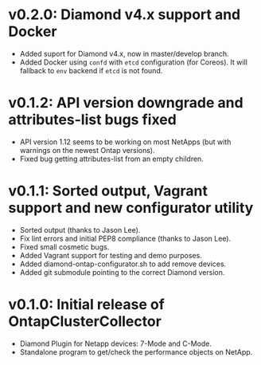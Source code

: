 # v0.2.0: Diamond v4.x support and Docker

* Added suport for Diamond v4.x, now in master/develop branch. 
* Added Docker using `confd` with `etcd` configuration (for Coreos). It will fallback to `env` backend if `etcd` is not found.  

# v0.1.2: API version downgrade and attributes-list bugs fixed

* API version 1.12 seems to be working on most NetApps (but with warnings on the newest Ontap versions).
* Fixed bug getting attributes-list from an empty children.

# v0.1.1: Sorted output, Vagrant support and new configurator utility

* Sorted output (thanks to Jason Lee).
* Fix lint errors and initial PEP8 compliance (thanks to Jason Lee).
* Fixed small cosmetic bugs.
* Added Vagrant support for testing and demo purposes.
* Added diamond-ontap-configurator.sh to add remove devices.
* Added git submodule pointing to the correct Diamond version.

# v0.1.0: Initial release of OntapClusterCollector

* Diamond Plugin for Netapp devices: 7-Mode and C-Mode.
* Standalone program to get/check the performance objects on NetApp.

